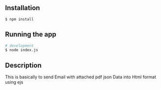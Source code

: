 ## Installation

```bash
$ npm install
```

## Running the app

```bash
# development
$ node index.js
```

## Description 
This is basically to send Email with attached pdf json Data into Html format using ejs 